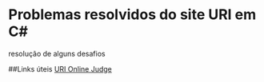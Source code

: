 # Problemas resolvidos do site URI em C#
resolução de alguns desafios

##Links úteis
[URI Online Judge](https://www.urionlinejudge.com.br/)
